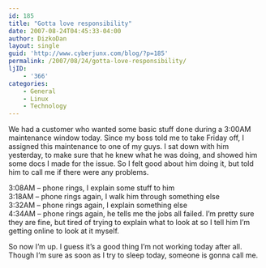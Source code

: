 ```yaml
---
id: 185
title: "Gotta love responsibility"
date: 2007-08-24T04:45:33-04:00
author: DizkoDan
layout: single
guid: 'http://www.cyberjunx.com/blog/?p=185'
permalink: /2007/08/24/gotta-love-responsibility/
ljID:
    - '366'
categories:
    - General
    - Linux
    - Technology
---
```


We had a customer who wanted some basic stuff done during a 3:00AM maintenance window today. Since my boss told me to take Friday off, I assigned this maintenance to one of my guys. I sat down with him yesterday, to make sure that he knew what he was doing, and showed him some docs I made for the issue. So I felt good about him doing it, but told him to call me if there were any problems.

3:08AM – phone rings, I explain some stuff to him  
3:18AM – phone rings again, I walk him through something else  
3:32AM – phone rings again, I explain something else  
4:34AM – phone rings again, he tells me the jobs all failed. I’m pretty sure they are fine, but tired of trying to explain what to look at so I tell him I’m getting online to look at it myself.

So now I’m up. I guess it’s a good thing I’m not working today after all. Though I’m sure as soon as I try to sleep today, someone is gonna call me.